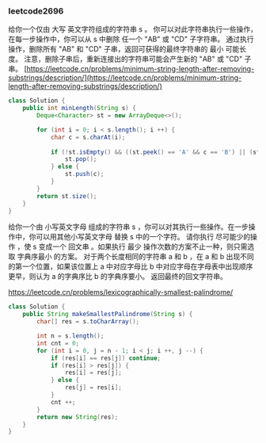 ### leetcode2696 
给你一个仅由 大写 英文字符组成的字符串 s 。
你可以对此字符串执行一些操作，在每一步操作中，你可以从 s 中删除 任一个 "AB" 或 "CD" 子字符串。
通过执行操作，删除所有 "AB" 和 "CD" 子串，返回可获得的最终字符串的 最小 可能长度。
注意，删除子串后，重新连接出的字符串可能会产生新的 "AB" 或 "CD" 子串。
[https://leetcode.cn/problems/minimum-string-length-after-removing-substrings/description/](https://leetcode.cn/problems/minimum-string-length-after-removing-substrings/description/)


```java
class Solution {
    public int minLength(String s) {
        Deque<Character> st = new ArrayDeque<>();

        for (int i = 0; i < s.length(); i ++) {
            char c = s.charAt(i);
            
            if (!st.isEmpty() && ((st.peek() == 'A' && c == 'B') || (st.peek() == 'C' && c == 'D'))) {
                st.pop();
            } else {
                st.push(c);
            }
        }
        return st.size();
    }
}
```

给你一个由 小写英文字母 组成的字符串 s ，你可以对其执行一些操作。在一步操作中，你可以用其他小写英文字母 替换  s 中的一个字符。
请你执行 尽可能少的操作 ，使 s 变成一个 回文串 。如果执行 最少 操作次数的方案不止一种，则只需选取 字典序最小 的方案。
对于两个长度相同的字符串 a 和 b ，在 a 和 b 出现不同的第一个位置，如果该位置上 a 中对应字母比 b 中对应字母在字母表中出现顺序更早，则认为 a 的字典序比 b 的字典序要小。
返回最终的回文字符串。

https://leetcode.cn/problems/lexicographically-smallest-palindrome/

```java
class Solution {
    public String makeSmallestPalindrome(String s) {
        char[] res = s.toCharArray();

        int n = s.length();
        int cnt = 0;
        for (int i = 0, j = n - 1; i < j; i ++, j --) {
            if (res[i] == res[j]) continue;
            if (res[i] > res[j]) {
                res[i] = res[j];
            } else {
                res[j] = res[i];
            }
            cnt ++;
        }
        return new String(res);
    }
}
```